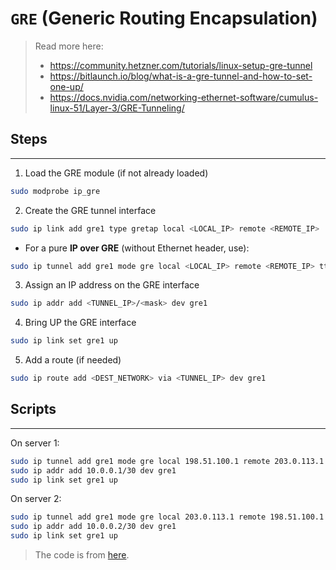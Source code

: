 # `GRE` (Generic Routing Encapsulation)


> Read more here:
> - <https://community.hetzner.com/tutorials/linux-setup-gre-tunnel>
> - <https://bitlaunch.io/blog/what-is-a-gre-tunnel-and-how-to-set-one-up/>
> - <https://docs.nvidia.com/networking-ethernet-software/cumulus-linux-51/Layer-3/GRE-Tunneling/>



## Steps
---

1. Load the GRE module (if not already loaded)

```sh
sudo modprobe ip_gre
```


2. Create the GRE tunnel interface

```sh
sudo ip link add gre1 type gretap local <LOCAL_IP> remote <REMOTE_IP>
```


- For a pure **IP over GRE** (without Ethernet header, use):

```sh
sudo ip tunnel add gre1 mode gre local <LOCAL_IP> remote <REMOTE_IP> ttl 255
```


3. Assign an IP address on the GRE interface

```sh
sudo ip addr add <TUNNEL_IP>/<mask> dev gre1
```


4. Bring UP the GRE interface

```sh
sudo ip link set gre1 up
```



5. Add a route (if needed)


```sh
sudo ip route add <DEST_NETWORK> via <TUNNEL_IP> dev gre1
```


## Scripts
---


On server 1:
```sh
sudo ip tunnel add gre1 mode gre local 198.51.100.1 remote 203.0.113.1 ttl 255
sudo ip addr add 10.0.0.1/30 dev gre1
sudo ip link set gre1 up
```

On server 2:
```sh
sudo ip tunnel add gre1 mode gre local 203.0.113.1 remote 198.51.100.1 ttl 255
sudo ip addr add 10.0.0.2/30 dev gre1
sudo ip link set gre1 up
```

> The code is from [here](https://community.hetzner.com/tutorials/linux-setup-gre-tunnel).


